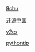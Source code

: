 [9chu](www.baidu.com)

[开源中国](www.oschina.net)

[v2ex](www.v2ex.com)

[pythontip](http://www.pythontip.com/)